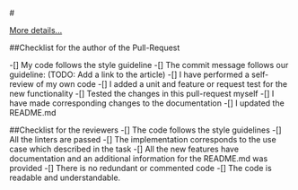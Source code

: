 #<!-- REPLACE THIS COMMENT BY THE TASK NAME -->

<!-- REPLACE THIS COMMENT BY THE DESCRIPTION OF THE TASK FROM THE TASK MANAGEMENT TOOL -->

[More details...](<!-- REPLACE THIS COMMENT BY A LINK TO THE TASK -->)

##Checklist for the author of the Pull-Request

-[] My code follows the style guideline
-[] The commit message follows our guideline: (TODO: Add a link to the article)
-[] I have performed a self-review of my own code
-[] I added a unit and feature or request test for the new functionality
-[] Tested the changes in this pull-request myself
-[] I have made corresponding changes to the documentation
-[] I updated the README.md

##Checklist for the reviewers
-[] The code follows the style guidelines
-[] All the linters are passed
-[] The implementation corresponds to the use case which described in the task
-[] All the new features have documentation and an additional information for the README.md was provided
-[] There is no redundant or commented code
-[] The code is readable and understandable.

